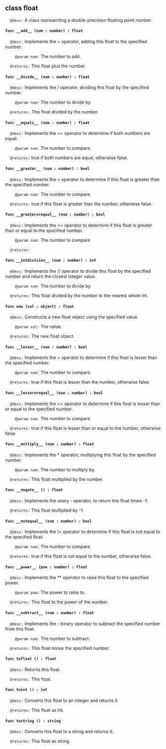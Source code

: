 ## class float

&nbsp;&nbsp;&nbsp;&nbsp;```@desc:``` A class representing a double-precision floating point number.

#### ```func __add__ (num : number) : float```

&nbsp;&nbsp;&nbsp;&nbsp;```@desc:``` Implements the + operator, adding this float to the specified number.

&nbsp;&nbsp;&nbsp;&nbsp;&nbsp;&nbsp;&nbsp;&nbsp;```@param num:``` The number to add.

&nbsp;&nbsp;&nbsp;&nbsp;```@returns:``` This float plus the number.

#### ```func __divide__ (num : number) : float```

&nbsp;&nbsp;&nbsp;&nbsp;```@desc:``` Implements the / operator, dividing this float by the specified number.

&nbsp;&nbsp;&nbsp;&nbsp;&nbsp;&nbsp;&nbsp;&nbsp;```@param num:``` The number to divide by.

&nbsp;&nbsp;&nbsp;&nbsp;```@returns:``` This float divided by the number.

#### ```func __equals__ (num : number) : float```

&nbsp;&nbsp;&nbsp;&nbsp;```@desc:``` Implements the == operator to determine if both numbers are equal.

&nbsp;&nbsp;&nbsp;&nbsp;&nbsp;&nbsp;&nbsp;&nbsp;```@param num:``` The number to compare.

&nbsp;&nbsp;&nbsp;&nbsp;```@returns:``` true if both numbers are equal, otherwise false.

#### ```func __greater__ (num : number) : bool```

&nbsp;&nbsp;&nbsp;&nbsp;```@desc:``` Implements the > operator to determine if this float is greater than the specified number.

&nbsp;&nbsp;&nbsp;&nbsp;&nbsp;&nbsp;&nbsp;&nbsp;```@param num:``` The number to compare.

&nbsp;&nbsp;&nbsp;&nbsp;```@returns:``` true if this float is greater than the number, otherwise false.

#### ```func __greaterorequal__ (num : number) : bool```

&nbsp;&nbsp;&nbsp;&nbsp;```@desc:``` Implements the >= operator to determine if this float is greater than or equal to the specified number.

&nbsp;&nbsp;&nbsp;&nbsp;&nbsp;&nbsp;&nbsp;&nbsp;```@param num:``` The number to compare.

&nbsp;&nbsp;&nbsp;&nbsp;```@returns:``` 

#### ```func __intdivision__ (num : number) : int```

&nbsp;&nbsp;&nbsp;&nbsp;```@desc:``` Implements the // operator to divide this float by the specified number and return the closest integer value.

&nbsp;&nbsp;&nbsp;&nbsp;&nbsp;&nbsp;&nbsp;&nbsp;```@param num:``` The number to divide by.

&nbsp;&nbsp;&nbsp;&nbsp;```@returns:``` This float divided by the number to the nearest whole int.

#### ```func new (val : object) : float```

&nbsp;&nbsp;&nbsp;&nbsp;```@desc:``` Constructs a new float object using the specified value.

&nbsp;&nbsp;&nbsp;&nbsp;&nbsp;&nbsp;&nbsp;&nbsp;```@param val:``` The value.

&nbsp;&nbsp;&nbsp;&nbsp;```@returns:``` The new float object.

#### ```func __lesser__ (num : number) : bool```

&nbsp;&nbsp;&nbsp;&nbsp;```@desc:``` Implements the < operator to determine if this float is lesser than the specified number.

&nbsp;&nbsp;&nbsp;&nbsp;&nbsp;&nbsp;&nbsp;&nbsp;```@param num:``` The number to compare.

&nbsp;&nbsp;&nbsp;&nbsp;```@returns:``` true if this float is lesser than the number, otherwise false.

#### ```func __lesserorequal__ (num : number) : bool```

&nbsp;&nbsp;&nbsp;&nbsp;```@desc:``` Implements the <= operator to determine if this float is lesser than or equal to the specified number.

&nbsp;&nbsp;&nbsp;&nbsp;&nbsp;&nbsp;&nbsp;&nbsp;```@param num:``` The number to compare.

&nbsp;&nbsp;&nbsp;&nbsp;```@returns:``` true if this float is lesser than or equal to the number, otherwise false.

#### ```func __multiply__ (num : number) : float```

&nbsp;&nbsp;&nbsp;&nbsp;```@desc:``` Implements the * operator, multiplying this float by the specified number.

&nbsp;&nbsp;&nbsp;&nbsp;&nbsp;&nbsp;&nbsp;&nbsp;```@param num:``` The number to multiply by.

&nbsp;&nbsp;&nbsp;&nbsp;```@returns:``` This float multiplied by the number.

#### ```func __negate__ () : float```

&nbsp;&nbsp;&nbsp;&nbsp;```@desc:``` Implements the unary - operator, to return this float times -1.

&nbsp;&nbsp;&nbsp;&nbsp;```@returns:``` This float multiplied by -1.

#### ```func __notequal__ (num : number) : bool```

&nbsp;&nbsp;&nbsp;&nbsp;```@desc:``` Implements the != operator to determine if this float is not equal to the specified float.

&nbsp;&nbsp;&nbsp;&nbsp;&nbsp;&nbsp;&nbsp;&nbsp;```@param num:``` The number to compare.

&nbsp;&nbsp;&nbsp;&nbsp;```@returns:``` true if this float is not equal to the number, otherwise false.

#### ```func __power__ (pow : number) : float```

&nbsp;&nbsp;&nbsp;&nbsp;```@desc:``` Implements the ** operator to raise this float to the specified power.

&nbsp;&nbsp;&nbsp;&nbsp;&nbsp;&nbsp;&nbsp;&nbsp;```@param pow:``` The power to raise to.

&nbsp;&nbsp;&nbsp;&nbsp;```@returns:``` This float to the power of the number.

#### ```func __subtract__ (num : number) : float```

&nbsp;&nbsp;&nbsp;&nbsp;```@desc:``` Implements the - binary operator to subtract the specified number from this float.

&nbsp;&nbsp;&nbsp;&nbsp;&nbsp;&nbsp;&nbsp;&nbsp;```@param num:``` The number to subtract.

&nbsp;&nbsp;&nbsp;&nbsp;```@returns:``` This float minux the specified number.

#### ```func tofloat () : float```

&nbsp;&nbsp;&nbsp;&nbsp;```@desc:``` Returns this float.

&nbsp;&nbsp;&nbsp;&nbsp;```@returns:``` This float.

#### ```func toint () : int```

&nbsp;&nbsp;&nbsp;&nbsp;```@desc:``` Converts this float to an integer and returns it.

&nbsp;&nbsp;&nbsp;&nbsp;```@returns:``` This float as int.

#### ```func tostring () : string```

&nbsp;&nbsp;&nbsp;&nbsp;```@desc:``` Converts this float to a string and returns it.

&nbsp;&nbsp;&nbsp;&nbsp;```@returns:``` This float as string.

